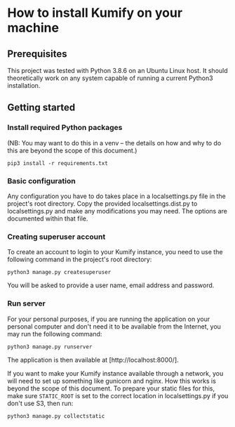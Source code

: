 # How to install Kumify on your machine

## Prerequisites

This project was tested with Python 3.8.6 on an Ubuntu Linux host. It should theoretically work on any system capable of running a current Python3 installation.

## Getting started

### Install required Python packages

(NB: You may want to do this in a venv – the details on how and why to do this are beyond the scope of this document.)

```pip3 install -r requirements.txt```

### Basic configuration

Any configuration you have to do takes place in a localsettings.py file in the project's root directory. Copy the provided localsettings.dist.py to localsettings.py and make any modifications you may need. The options are documented within that file.

### Creating superuser account

To create an account to login to your Kumify instance, you need to use the following command in the project's root directory:

```python3 manage.py createsuperuser```

You will be asked to provide a user name, email address and password.

### Run server

For your personal purposes, if you are running the application on your personal computer and don't need it to be available from the Internet, you may run the following command:

```python3 manage.py runserver```

The application is then available at [http://localhost:8000/].

If you want to make your Kumify instance available through a network, you will need to set up something like gunicorn and nginx. How this works is beyond the scope of this document. To prepare your static files for this, make sure ```STATIC_ROOT``` is set to the correct location in localsettings.py if you don't use S3, then run:

```python3 manage.py collectstatic```